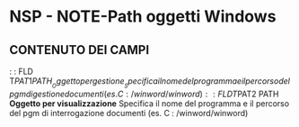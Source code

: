 # NSP - NOTE-Path oggetti Windows
## CONTENUTO DEI CAMPI
 :  : FLD T$PAT1 PATH __Oggetto per gestione__
Specifica il nome del programma e il percorso del pgm di gestione documenti (es. C : /winword/winword)
 :  : FLD T$PAT2 PATH __Oggetto per visualizzazione__
Specifica il nome del programma e il percorso del pgm di interrogazione documenti (es. C : /winword/winword)
